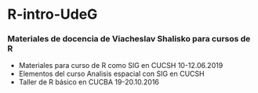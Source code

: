 # R-intro-UdeG
### Materiales de docencia de Viacheslav Shalisko para cursos de R

- Materiales para curso de R como SIG en CUCSH 10-12.06.2019
- Elementos del curso Analisis espacial con SIG en CUCSH
- Taller de R básico en CUCBA 19-20.10.2016
